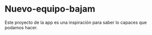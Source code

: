 # Nuevo-equipo-bajam
Este proyecto de la app es una inspiración para saber lo capaces que podamos hacer.

